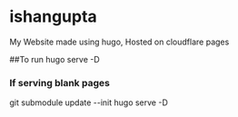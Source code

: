 # ishangupta
My Website made using hugo, Hosted on cloudflare pages

##To run
hugo serve -D 

### If serving blank pages
git submodule update --init
hugo serve -D 
